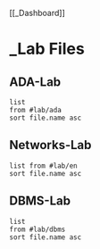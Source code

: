 [[_Dashboard]]
# _Lab Files

## ADA-Lab
```dataview
list
from #lab/ada  
sort file.name asc
```

## Networks-Lab
```dataview
list from #lab/en 
sort file.name asc
```

## DBMS-Lab
```dataview
list
from #lab/dbms
sort file.name asc
```
